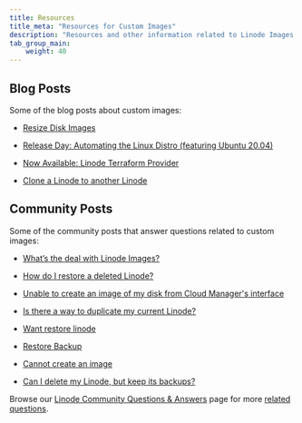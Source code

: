 ```yaml
---
title: Resources
title_meta: "Resources for Custom Images"
description: "Resources and other information related to Linode Images including blog posts and community posts."
tab_group_main:
    weight: 40
---
```


## Blog Posts

Some of the blog posts about custom images:

- [Resize Disk Images](https://www.linode.com/blog/linode/resize-disk-images/)

- [Release Day: Automating the Linux Distro (featuring Ubuntu 20.04)](https://www.linode.com/blog/linux/release-day-automating-the-linux-distro-featuring-ubuntu-20-04/)

- [Now Available: Linode Terraform Provider](https://www.linode.com/blog/devops/now-available-linode-terraform-provider/)

- [Clone a Linode to another Linode](https://www.linode.com/blog/linode/clone-a-linode-to-another-linode/)

## Community Posts

Some of the community posts that answer questions related to custom images:

- [What’s the deal with Linode Images?](https://www.linode.com/community/questions/17805/whats-the-deal-with-linode-images)

- [How do I restore a deleted Linode?](https://www.linode.com/community/questions/17441/how-do-i-restore-a-deleted-linode)

- [Unable to create an image of my disk from Cloud Manager's interface](https://www.linode.com/community/questions/17929/unable-to-create-an-image-of-my-disk-from-the-cloud-manager-interface)

- [Is there a way to duplicate my current Linode?](https://www.linode.com/community/questions/20100/is-there-a-way-to-duplicate-my-current-linode)

- [Want restore linode](https://www.linode.com/community/questions/18865/want-restore-linode)

- [Restore Backup](https://www.linode.com/community/questions/18290/restore-backup)

- [Cannot create an image](https://www.linode.com/community/questions/20205/cannot-create-an-image)

- [Can I delete my Linode, but keep its backups?](https://www.linode.com/community/questions/19148/can-i-delete-my-linode-but-keep-its-backups)

Browse our [Linode Community Questions & Answers](https://www.linode.com/community/questions/) page for more [related questions](https://www.linode.com/community/questions/search?query=images).